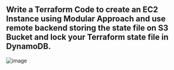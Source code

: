 
## Write a Terraform Code to create an EC2 Instance using Modular Approach and use remote backend storing the state file on S3 Bucket and lock your Terraform state file in DynamoDB.

![image](https://github.com/user-attachments/assets/6d43475e-9f52-4817-bdb4-8b2f041334ca)
